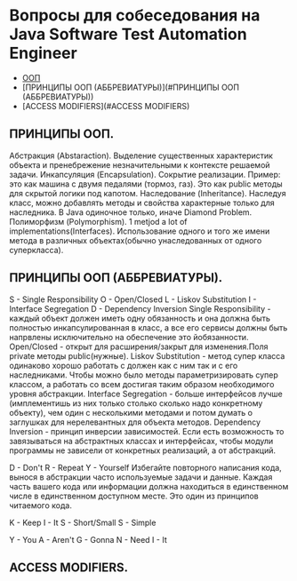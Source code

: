 # Вопросы для собеседования на Java Software Test Automation Engineer

+ [ООП](#ООП)
+ [ПРИНЦИПЫ ООП (АББРЕВИАТУРЫ)](#ПРИНЦИПЫ ООП (АББРЕВИАТУРЫ))
+ [ACCESS MODIFIERS](#ACCESS MODIFIERS)

## ПРИНЦИПЫ ООП.
Абстракция (Abstaraction). Выделение существенных характеристик объекта и пренебрежение незначительными к контексте решаемой задачи.
Инкапсуляция (Encapsulation). Сокрытие реализации. Пример: это как машина с двумя педалями (тормоз, газ). Это как public методы для скрытой логики под капотом.
Наследование (Inheritance). Наследуя класс, можно добавлять методы и свойства характерные только для наследника. В Java одиночное только, иначе Diamond Problem.
Полиморфизм (Polymorphism). 1 metjod a lot of implementations(Interfaces). Использование одного и того же имени метода в различных объектах(обычно унаследованных от одного суперкласса).

## ПРИНЦИПЫ ООП (АББРЕВИАТУРЫ).

S - Single Responsibility
O - Open/Closed
L - Liskov Substitution
I - Interface Segregation
D - Dependency Inversion
Single Responsibility - каждый объект должен иметь одну обязанность и она должна быть полностью инкапсулированная в класс, а все его сервисы должны быть напрвлены исключительно на обеспечение это йобязанности.
Open/Closed - открыт для расширения/закрыт для изменения.Поля private методы public(нужные).
Liskov Substitution - метод супер класса одинаково хорошо работать с должен как с ним так и с его наследниками. Чтобы можно было методы параметризировать супер классом, а работать со всем достигая таким образом необходимого уровня абстракции.
Interface Segregation - больше интерфейсов лучше (имплементишь из них только столько сколько надо конкретному объекту), чем один с несколькими методами и потом думать о заглушках для нерелевантных для объекта методов.
Dependency Inversion - принцип инверсии зависимостей. Если есть возможность то завязываться на абстрактных классах и интерфейсах, чтобы модули программы не зависели от конкретных реализаций, а от абстракций.

D - Don't
R - Repeat
Y - Yourself
Избегайте повторного написания кода, вынося в абстракции часто используемые задачи и данные. Каждая часть вашего кода или информации должна находиться в единственном числе в единственном доступном месте. Это один из принципов читаемого кода.

K - Keep
I - It
S - Short/Small
S - Simple

Y - You
A - Aren't
G - Gonna
N - Need
I - It

## ACCESS MODIFIERS.

[1]:1.jpeg
